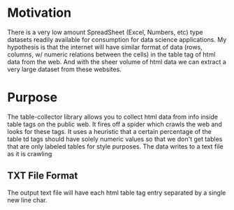 # Motivation

There is a very low amount SpreadSheet (Excel, Numbers, etc) type datasets
readily available for consumption for data science applications. My hypothesis
is that the internet will have similar format of data (rows, columns, w/ numeric
relations between the cells) in the table tag of html data from the web. And
with the sheer volume of html data we can extract a very large dataset from these
websites.

# Purpose

The table-collector library allows you to collect html data from info inside
table tags on the public web. It fires off a spider which crawls the web
and looks for these tags. It uses a heuristic that a certain percentage of the
table td tags should have solely numeric values so that we don't get tables
that are only labeled tables for style purposes. The data writes to a text file
as it is crawling

## TXT File Format
The output text file will have each html table tag entry separated by a single
new line char.

